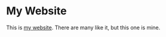 # My Website
This is [my website](https://uditvasu.net/). There are many like it, but this one is mine.
